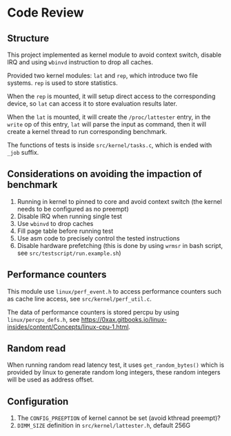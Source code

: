 # Code Review

## Structure

This project implemented as kernel module to avoid context switch, disable IRQ and using `wbinvd` instruction to drop all caches.

Provided two kernel modules: `lat` and `rep`, which introduce two file systems. `rep` is used to store statistics.

When the `rep` is mounted, it will setup direct access to the corresponding device, so `lat` can access it to store evaluation results later.

When the `lat` is mounted, it will create the `/proc/lattester` entry, in the `write` op of this entry, `lat` will parse the input as command, then it will create a kernel thread to run corresponding benchmark.

The functions of tests is inside `src/kernel/tasks.c`, which is ended with `_job` suffix.

## Considerations on avoiding the impaction of benchmark

1. Running in kernel to pinned to core and avoid context switch (the kernel needs to be configured as no preempt)
2. Disable IRQ when running single test
3. Use `wbinvd` to drop caches
4. Fill page table before running test
5. Use asm code to precisely control the tested instructions
6. Disable hardware prefetching (this is done by using `wrmsr` in bash script, see `src/testscript/run.example.sh`)

## Performance counters

This module use `linux/perf_event.h` to access performance counters such as cache line access, see `src/kernel/perf_util.c`.

The data of performance counters is stored percpu by using `linux/percpu_defs.h`, see <https://0xax.gitbooks.io/linux-insides/content/Concepts/linux-cpu-1.html>.

## Random read

When running random read latency test, it uses `get_random_bytes()` which is provided by linux to generate random long integers, these random integers will be used as address offset.

## Configuration

1. The `CONFIG_PREEPTION` of kernel cannot be set (avoid kthread preempt)?
2. `DIMM_SIZE` definition in `src/kernel/lattester.h`, default 256G
